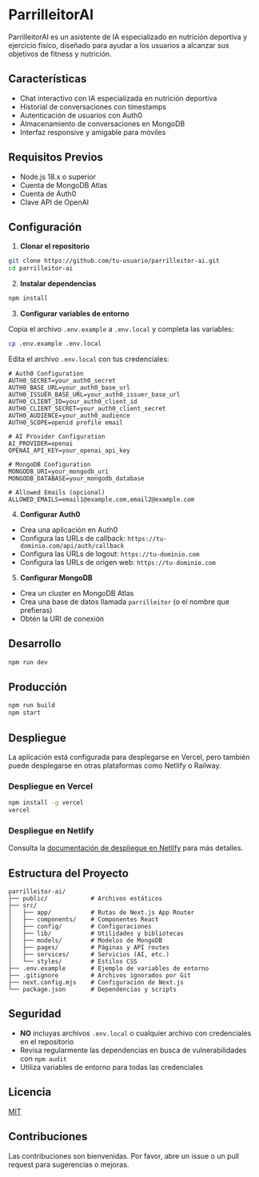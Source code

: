 # ParrilleitorAI

ParrilleitorAI es un asistente de IA especializado en nutrición deportiva y ejercicio físico, diseñado para ayudar a los usuarios a alcanzar sus objetivos de fitness y nutrición.

## Características

- Chat interactivo con IA especializada en nutrición deportiva
- Historial de conversaciones con timestamps
- Autenticación de usuarios con Auth0
- Almacenamiento de conversaciones en MongoDB
- Interfaz responsive y amigable para móviles

## Requisitos Previos

- Node.js 18.x o superior
- Cuenta de MongoDB Atlas
- Cuenta de Auth0
- Clave API de OpenAI

## Configuración

1. **Clonar el repositorio**

```bash
git clone https://github.com/tu-usuario/parrilleitor-ai.git
cd parrilleitor-ai
```

2. **Instalar dependencias**

```bash
npm install
```

3. **Configurar variables de entorno**

Copia el archivo `.env.example` a `.env.local` y completa las variables:

```bash
cp .env.example .env.local
```

Edita el archivo `.env.local` con tus credenciales:

```
# Auth0 Configuration
AUTH0_SECRET=your_auth0_secret
AUTH0_BASE_URL=your_auth0_base_url
AUTH0_ISSUER_BASE_URL=your_auth0_issuer_base_url
AUTH0_CLIENT_ID=your_auth0_client_id
AUTH0_CLIENT_SECRET=your_auth0_client_secret
AUTH0_AUDIENCE=your_auth0_audience
AUTH0_SCOPE=openid profile email

# AI Provider Configuration
AI_PROVIDER=openai
OPENAI_API_KEY=your_openai_api_key

# MongoDB Configuration
MONGODB_URI=your_mongodb_uri
MONGODB_DATABASE=your_mongodb_database

# Allowed Emails (opcional)
ALLOWED_EMAILS=email1@example.com,email2@example.com
```

4. **Configurar Auth0**

- Crea una aplicación en Auth0
- Configura las URLs de callback: `https://tu-dominio.com/api/auth/callback`
- Configura las URLs de logout: `https://tu-dominio.com`
- Configura las URLs de origen web: `https://tu-dominio.com`

5. **Configurar MongoDB**

- Crea un cluster en MongoDB Atlas
- Crea una base de datos llamada `parrilleitor` (o el nombre que prefieras)
- Obtén la URI de conexión

## Desarrollo

```bash
npm run dev
```

## Producción

```bash
npm run build
npm start
```

## Despliegue

La aplicación está configurada para desplegarse en Vercel, pero también puede desplegarse en otras plataformas como Netlify o Railway.

### Despliegue en Vercel

```bash
npm install -g vercel
vercel
```

### Despliegue en Netlify

Consulta la [documentación de despliegue en Netlify](docs/netlify-deployment.md) para más detalles.

## Estructura del Proyecto

```
parrilleitor-ai/
├── public/            # Archivos estáticos
├── src/
│   ├── app/           # Rutas de Next.js App Router
│   ├── components/    # Componentes React
│   ├── config/        # Configuraciones
│   ├── lib/           # Utilidades y bibliotecas
│   ├── models/        # Modelos de MongoDB
│   ├── pages/         # Páginas y API routes
│   ├── services/      # Servicios (AI, etc.)
│   └── styles/        # Estilos CSS
├── .env.example       # Ejemplo de variables de entorno
├── .gitignore         # Archivos ignorados por Git
├── next.config.mjs    # Configuración de Next.js
└── package.json       # Dependencias y scripts
```

## Seguridad

- **NO** incluyas archivos `.env.local` o cualquier archivo con credenciales en el repositorio
- Revisa regularmente las dependencias en busca de vulnerabilidades con `npm audit`
- Utiliza variables de entorno para todas las credenciales

## Licencia

[MIT](LICENSE)

## Contribuciones

Las contribuciones son bienvenidas. Por favor, abre un issue o un pull request para sugerencias o mejoras.
